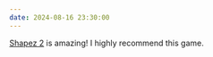 ```yaml
---
date: 2024-08-16 23:30:00
---
```


[Shapez 2](https://store.steampowered.com/app/2162800/shapez_2/) is amazing! I highly recommend this game.